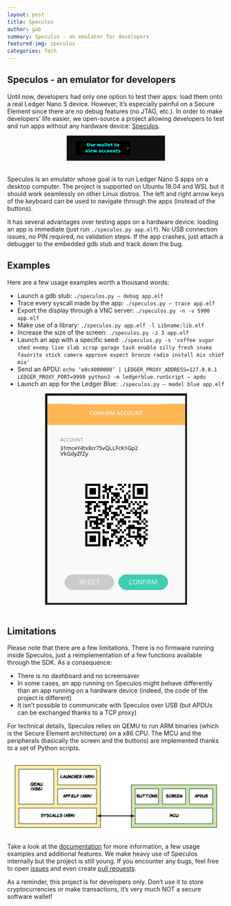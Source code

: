 ```yaml
---
layout: post
title: Speculos
author: gab
summary: Speculos - an emulator for developers
featured-img: speculos
categories: Tech
---
```


## Speculos - an emulator for developers

Until now, developers had only one option to test their apps: load them onto a real Ledger Nano S device. However, it’s especially painful on a Secure Element since there are no debug features (no JTAG, etc.). In order to make developers’ life easier, we open-source a project allowing developers to test and run apps without any hardware device: [Speculos](https://github.com/LedgerHQ/speculos/).


<center>
<img src="/assets/speculos/speculos_nano.png" >
</center>
<br/>

Speculos is an emulator whose goal is to run Ledger Nano S apps on a desktop computer. The project is supported on Ubuntu 18.04 and WSL but it should work seamlessly on other Linux distros. The left and right arrow keys of the keyboard can be used to navigate through the apps (instead of the buttons).

It has several advantages over testing apps on a hardware device: loading an app is immediate (just run `./speculos.py app.elf`). No USB connection issues, no PIN required, no validation steps. If the app crashes, just attach a debugger to the embedded gdb stub and track down the bug.


## Examples

Here are a few usage examples worth a thousand words:

* Launch a gdb stub: `./speculos.py — debug app.elf`
* Trace every syscall made by the app: `./speculos.py — trace app.elf`
* Export the display through a VNC server: `./speculos.py -n -v 5900 app.elf`
* Make use of a library: `./speculos.py app.elf -l Libname:lib.elf`
* Increase the size of the screen: `./speculos.py -z 3 app.elf`
* Launch an app with a specific seed: `./speculos.py -s 'coffee sugar shed enemy live slab scrap garage task enable silly fresh snake favorite stick camera approve expect bronze radio install mix chief mix'`
* Send an APDU: `echo ‘e0c4000000’ | LEDGER_PROXY_ADDRESS=127.0.0.1 LEDGER_PROXY_PORT=9999 python3 -m ledgerblue.runScript — apdu`
* Launch an app for the Ledger Blue: `./speculos.py — model blue app.elf`

<center>
<img src="/assets/speculos/speculos_blue.png" >
</center>
<br/>

## Limitations
 
Please note that there are a few limitations. There is no firmware running inside Speculos, just a reimplementation of a few functions available through the SDK. As a consequence:

* There is no dashboard and no screensaver
* In some cases, an app running on Speculos might behave differently than an app running on a hardware device (indeed, the code of the project is different)
* It isn’t possible to communicate with Speculos over USB (but APDUs can be exchanged thanks to a TCP proxy)

For technical details, Speculos relies on QEMU to run ARM binaries (which is the Secure Element architecture) on a x86 CPU. The MCU and the peripherals (basically the screen and the buttons) are implemented thanks to a set of Python scripts.

<center>
<img src="/assets/speculos/speculos_archi.png" >
</center>

Take a look at the [documentation](https://github.com/LedgerHQ/speculos/blob/master/doc/) for more information, a few usage examples and additional features. We make heavy use of Speculos internally but the project is still young. If you encounter any bugs, feel free to open [issues](https://github.com/LedgerHQ/speculos/issues) and even create [pull requests](https://github.com/LedgerHQ/speculos/pulls).

As a reminder, this project is for developers only. Don’t use it to store cryptocurrencies or make transactions, it’s very much NOT a secure software wallet!

